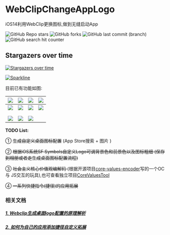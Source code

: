 # WebClipChangeAppLogo

iOS14利用WebClip更换图标,做到无缝启动App 

<p>
    <img alt="GitHub Repo stars" src="https://img.shields.io/github/stars/wangguibin/WebClipChangeAppLogo?color=green&label=stars%20%E2%98%86&logo=star&logoColor=white&style=flat-square">
    <img alt="GitHub forks" src="https://img.shields.io/github/forks/wangguibin/WebClipChangeAppLogo?style=social">
    <img alt="GitHub last commit (branch)" src="https://img.shields.io/github/last-commit/wangguibin/WebClipChangeAppLogo/main">
    <img alt="GitHub search hit counter" src="https://img.shields.io/github/search/wangguibin/WebClipChangeAppLogo/webclip?color=red&style=flat-square">
</p>


## Stargazers over time

[![Stargazers over time](https://starchart.cc/wangguibin/WebClipChangeAppLogo.svg)](https://starchart.cc/wangguibin/WebClipChangeAppLogo)
      
[![Sparkline](https://stars.medv.io/Wangguibin/WebClipChangeAppLogo.svg)](https://stars.medv.io/Wangguibin/WebClipChangeAppLogo)


目前已有功能如图: 

| ![](https://cdn.jsdelivr.net/gh/WangGuibin/WebClipChangeAppLogo/images/icon00001.png) | ![](https://cdn.jsdelivr.net/gh/WangGuibin/WebClipChangeAppLogo/images/icon00002.png) | ![](https://cdn.jsdelivr.net/gh/WangGuibin/WebClipChangeAppLogo/images/icon00003.png) | ![](https://cdn.jsdelivr.net/gh/WangGuibin/WebClipChangeAppLogo/images/icon00004.png) |
| ------------------------------------------------------------ | ------------------------------------------------------------ | ------------------------------------------------------------ | ------------------------------------------------------------ |
| ![](https://cdn.jsdelivr.net/gh/WangGuibin/WebClipChangeAppLogo/images/icon00005.png) | ![](https://cdn.jsdelivr.net/gh/WangGuibin/WebClipChangeAppLogo/images/icon00006.png) | ![](https://cdn.jsdelivr.net/gh/WangGuibin/WebClipChangeAppLogo/images/icon00007.png) | ![](https://cdn.jsdelivr.net/gh/WangGuibin/WebClipChangeAppLogo/images/icon00008.png) |
|                                                              |                                                              |                                                              |                                                              |
|                                                              |                                                              |                                                              |                                                              |
![](https://cdn.jsdelivr.net/gh/WangGuibin/WebClipChangeAppLogo/images/icon00009.png) | ![](https://cdn.jsdelivr.net/gh/WangGuibin/WebClipChangeAppLogo/images/icon000010.png) | ![]( https://cdn.jsdelivr.net/gh/WangGuibin/MyFilesRepo/images/20210228194644.png)



**TODO List:**

① <del>生成自定义桌面图标配置</del> (App Store搜索 + 图片 )

② <del>根据iOS系统SF Symbols自定义Logo可调背景色和前景色以及图标粗细 (保存到相册或者走生成桌面图标配置流程)</del>

③ <del>社会主义核心价值观编解码 </del>(根据开源项目[core-values-encoder](https://github.com/sym233/core-values-encoder)写的一个OC 与 JS交互的玩具),也可查看独立项目[CoreValuesTool](https://github.com/WangGuibin/CoreValuesTool)

④ <del>一系列快捷指令(捷径)的应用拓展</del>



### 相关文档

#####   [1. Webclip生成桌面logo配置的原理解析](./WebClipDescription.md)

#####  [2. 如何为自己的应用添加捷径自定义拓展](./addshortcuts.md)
